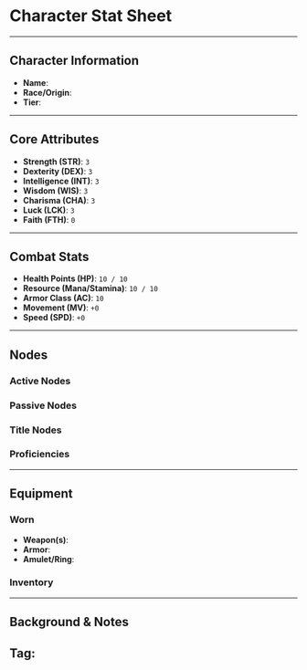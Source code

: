 # Character Stat Sheet

---

## Character Information
- **Name**: 
- **Race/Origin**: 
- **Tier**: 

---

## Core Attributes
- **Strength (STR)**: `3`
- **Dexterity (DEX)**: `3`
- **Intelligence (INT)**: `3`
- **Wisdom (WIS)**: `3`
- **Charisma (CHA)**: `3`
- **Luck (LCK)**: `3`
- **Faith (FTH)**: `0`

---

## Combat Stats
- **Health Points (HP)**: `10 / 10`
- **Resource (Mana/Stamina)**: `10 / 10`
- **Armor Class (AC)**: `10`
- **Movement (MV)**: `+0`
- **Speed (SPD)**: `+0`
---

## Nodes
### Active Nodes


### Passive Nodes


### Title Nodes


### Proficiencies 


---

## Equipment
### Worn
- **Weapon(s)**: 
- **Armor**: 
- **Amulet/Ring**: 

### Inventory

---

## Background & Notes
**Tag**: 
- 
